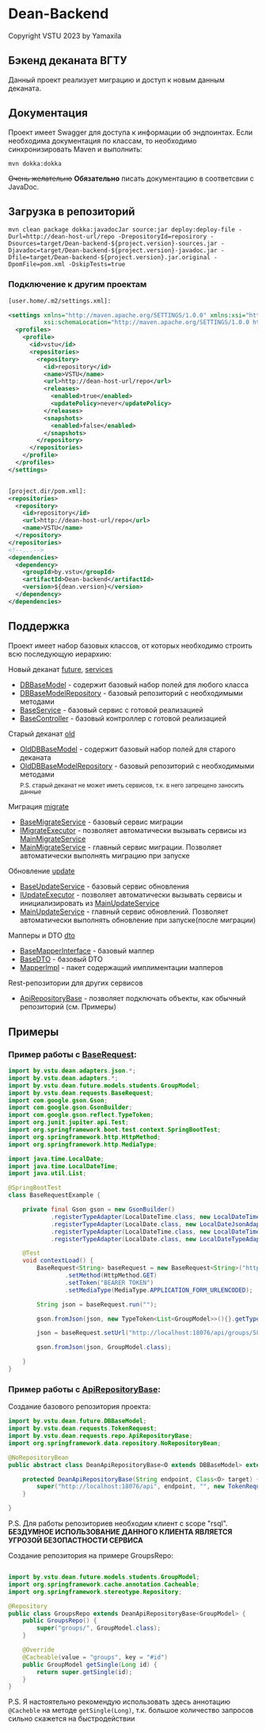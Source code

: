 # Dean-Backend

Copyright VSTU 2023 by Yamaxila

## Бэкенд деканата ВГТУ

Данный проект реализует миграцию и доступ к новым данным деканата.

## Документация

Проект имеет Swagger для доступа к информации об эндпоинтах. Если необходима документация по классам, то необходимо
синхронизировать Maven и выполнить:

```
mvn dokka:dokka
```

~~Очень желательно~~ **Обязательно** писать документацию в соответсвии с JavaDoc.

## Загрузка в репозиторий

```
mvn clean package dokka:javadocJar source:jar deploy:deploy-file -Durl=http://dean-host-url/repo -DrepositoryId=reposirory -Dsources=target/Dean-backend-${project.version}-sources.jar -Djavadoc=target/Dean-backend-${project.version}-javadoc.jar -Dfile=target/Dean-backend-${project.version}.jar.original -DpomFile=pom.xml -DskipTests=true
```

### Подключение к другим проектам

```xml
[user.home/.m2/settings.xml]:

<settings xmlns="http://maven.apache.org/SETTINGS/1.0.0" xmlns:xsi="http://www.w3.org/2001/XMLSchema-instance"
          xsi:schemaLocation="http://maven.apache.org/SETTINGS/1.0.0 https://maven.apache.org/xsd/settings-1.0.0.xsd">
  <profiles>
    <profile>
      <id>vstu</id>
      <repositories>
        <repository>
          <id>repository</id>
          <name>VSTU</name>
          <url>http://dean-host-url/repo</url>
          <releases>
            <enabled>true</enabled>
            <updatePolicy>never</updatePolicy>
          </releases>
          <snapshots>
            <enabled>false</enabled>
          </snapshots>
        </repository>
      </repositories>
    </profile>
  </profiles>
</settings>


[project.dir/pom.xml]:
<repositories>
  <repository>
    <id>repository</id>
    <url>http://dean-host-url/repo</url>
    <name>VSTU</name>
  </repository>
</repositories>
<!--...-->
<dependencies>
  <dependency>
    <groupId>by.vstu</groupId>
    <artifactId>Dean-backend</artifactId>
    <version>${dean.version}</version>
  </dependency>
</dependencies>

```

## Поддержка

Проект имеет набор базовых классов, от которых необходимо строить всю последующую иерархию:

Новый
деканат [future](https://github.com/yamaxila/Dean-backend/tree/master/src/main/java/by/vstu/dean/future/), [services](https://github.com/yamaxila/Dean-backend/tree/master/src/main/java/by/vstu/dean/services/)

- [DBBaseModel](https://github.com/yamaxila/Dean-backend/tree/master/src/main/java/by/vstu/dean/future/DBBaseModel.java) -
  содержит базовый набор полей для любого класса
- [DBBaseModelRepository](https://github.com/yamaxila/Dean-backend/tree/master/src/main/java/by/vstu/dean/future/DBBaseModelRepository.java) -
  базовый репозиторий с необходимыми методами
- [BaseService](https://github.com/yamaxila/Dean-backend/tree/master/src/main/java/by/vstu/dean/services/BaseService.java) -
  базовый сервис с готовой реализацией
- [BaseController](https://github.com/yamaxila/Dean-backend/tree/master/src/main/java/by/vstu/dean/controllers/common/BaseController.java) -
  базовый контроллер с готовой реализацией

Старый деканат [old](https://github.com/yamaxila/Dean-backend/tree/master/src/main/java/by/vstu/dean/old/)

- [OldDBBaseModel](https://github.com/yamaxila/Dean-backend/tree/master/src/main/java/by/vstu/dean/old/OldDBBaseModel.java) -
  содержит базовый набор полей для старого деканата
- [OldDBBaseModelRepository](https://github.com/yamaxila/Dean-backend/tree/master/src/main/java/by/vstu/dean/old/OldDBBaseModelRepository.java) -
  базовый репозиторий с необходимыми методами
  <br>
  <sub>P.S. старый деканат не может иметь сервисов, т.к. в него запрещено заносить данные</sub>

Миграция [migrate](https://github.com/yamaxila/Dean-backend/tree/master/src/main/java/by/vstu/dean/services/migrate/)

- [BaseMigrateService](https://github.com/yamaxila/Dean-backend/tree/master/src/main/java/by/vstu/dean/services/migrate/BaseMigrateService.java) -
  базовый сервис миграции
- [IMigrateExecutor](https://github.com/yamaxila/Dean-backend/tree/master/src/main/java/by/vstu/dean/services/migrate/IMigrateExecutor.java) -
  позволяет автоматически вызывать сервисы
  из [MainMigrateService](https://github.com/yamaxila/Dean-backend/tree/master/src/main/java/by/vstu/dean/services/migrate/MainMigrateService.java)
- [MainMigrateService](https://github.com/yamaxila/Dean-backend/tree/master/src/main/java/by/vstu/dean/services/migrate/MainMigrateService.java) -
  главный сервис миграции. Позволяет автоматически выполнять миграцию при запуске

Обновление [update](https://github.com/yamaxila/Dean-backend/tree/master/src/main/java/by/vstu/dean/services/updates/)

- [BaseUpdateService](https://github.com/yamaxila/Dean-backend/tree/master/src/main/java/by/vstu/dean/services/updates/BaseUpdateService.java) -
  базовый сервис обновления
- [IUpdateExecutor](https://github.com/yamaxila/Dean-backend/tree/master/src/main/java/by/vstu/dean/services/updates/IUpdateExecutor.java) -
  позволяет автоматически вызывать сервисы и инициализировать
  из [MainUpdateService](https://github.com/yamaxila/Dean-backend/tree/master/src/main/java/by/vstu/dean/services/updates/MainUpdateService.java)
- [MainUpdateService](https://github.com/yamaxila/Dean-backend/tree/master/src/main/java/by/vstu/dean/services/updates/MainUpdateService.java) -
  главный сервис обновлений. Позволяет автоматически выполнять обновление при запуске(после миграции)

Мапперы и DTO [dto](https://github.com/yamaxila/Dean-backend/tree/master/src/main/java/by/vstu/dean/dto/)

- [BaseMapperInterface](https://github.com/Yamaxila/Dean-backend/blob/master/src/main/java/by/vstu/dean/dto/future/BaseMapperInterface.java) -
  базовый маппер
- [BaseDTO](https://github.com/yamaxila/Dean-backend/tree/master/src/main/java/by/vstu/dean/dto/BaseDTO.java) - базовый
  DTO
- [MapperImpl](https://github.com/yamaxila/Dean-backend/tree/master/src/main/java/by/vstu/dean/dto/mapper/impl) - пакет
  содержащий имплиментации мапперов

Rest-репозитории для других сервисов

- [ApiRepositoryBase](https://github.com/Yamaxila/Dean-backend/blob/master/src/main/java/by/vstu/dean/requests/repo/ApiRepositoryBase.java) -
  позволяет подключать объекты, как обычный репозиторий (см. Примеры)

## Примеры

### Пример работы с [BaseRequest](https://github.com/Yamaxila/Dean-backend/tree/master/src/main/java/by/vstu/dean/requests/BaseRequest.java):

```java
import by.vstu.dean.adapters.json.*;
import by.vstu.dean.adapters.*;
import by.vstu.dean.future.models.students.GroupModel;
import by.vstu.dean.requests.BaseRequest;
import com.google.gson.Gson;
import com.google.gson.GsonBuilder;
import com.google.gson.reflect.TypeToken;
import org.junit.jupiter.api.Test;
import org.springframework.boot.test.context.SpringBootTest;
import org.springframework.http.HttpMethod;
import org.springframework.http.MediaType;

import java.time.LocalDate;
import java.time.LocalDateTime;
import java.util.List;

@SpringBootTest
class BaseRequestExample {

    private final Gson gson = new GsonBuilder()
            .registerTypeAdapter(LocalDateTime.class, new LocalDateTimeJsonAdapter())
            .registerTypeAdapter(LocalDate.class, new LocalDateJsonAdapter())
            .registerTypeAdapter(LocalDateTime.class, new LocalDateTimeTypeAdapter())
            .registerTypeAdapter(LocalDate.class, new LocalDateTypeAdapter()).create();

    @Test
    void contextLoad() {
        BaseRequest<String> baseRequest = new BaseRequest<String>("http://localhost:18076/api/groups/")
                .setMethod(HttpMethod.GET)
                .setToken("BEARER TOKEN")
                .setMediaType(MediaType.APPLICATION_FORM_URLENCODED);

        String json = baseRequest.run("");

        gson.fromJson(json, new TypeToken<List<GroupModel>>(){}.getType());

        json = baseRequest.setUrl("http://localhost:18076/api/groups/58/").run("");

        gson.fromJson(json, GroupModel.class);

    }
}


```

### Пример работы с [ApiRepositoryBase](https://github.com/Yamaxila/Dean-backend/tree/master/src/main/java/by/vstu/dean/requests/repo/ApiRepositoryBase.java):

Создание базового репозитория проекта:

```java
import by.vstu.dean.future.DBBaseModel;
import by.vstu.dean.requests.TokenRequest;
import by.vstu.dean.requests.repo.ApiRepositoryBase;
import org.springframework.data.repository.NoRepositoryBean;

@NoRepositoryBean
public abstract class DeanApiRepositoryBase<O extends DBBaseModel> extends ApiRepositoryBase<O> {

    protected DeanApiRepositoryBase(String endpoint, Class<O> target) {
        super("http://localhost:18076/api", endpoint, "", new TokenRequest("AUTH-URL", "USERNAME", "PASSWORD", "CLIENT_ID", "CLIENT_SECRET").getToken(), target);
    }

}

```

P.S. Для работы репозиториев необходим клиент с scope "rsql". **БЕЗДУМНОЕ ИСПОЛЬЗОВАНИЕ ДАННОГО КЛИЕНТА ЯВЛЯЕТСЯ УГРОЗОЙ
БЕЗОПАСТНОСТИ СЕРВИСА**

Создание репозитория на примере GroupsRepo:

```java

import by.vstu.dean.future.models.students.GroupModel;
import org.springframework.cache.annotation.Cacheable;
import org.springframework.stereotype.Repository;

@Repository
public class GroupsRepo extends DeanApiRepositoryBase<GroupModel> {
    public GroupsRepo() {
        super("groups/", GroupModel.class);
    }

    @Override
    @Cacheable(value = "groups", key = "#id")
    public GroupModel getSingle(Long id) {
        return super.getSingle(id);
    }
}

```

P.S. Я настоятельно рекомендую использовать здесь аннотацию `@Cacheble` на методе `getSingle(Long)`, т.к. большое
количество запросов сильно скажется на быстродействии

